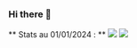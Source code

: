 ### Hi there 👋

<!--
**gpenessot/gpenessot** is a ✨ _special_ ✨ repository because its `README.md` (this file) appears on your GitHub profile.

Here are some ideas to get you started:

- 🔭 I’m currently working on ...
- 🌱 I’m currently learning ...
- 👯 I’m looking to collaborate on ...
- 🤔 I’m looking for help with ...
- 💬 Ask me about ...
- 📫 How to reach me: ...
- 😄 Pronouns: ...
- ⚡ Fun fact: ...
-->

** Stats au 01/01/2024 : **
![](https://komarev.com/ghpvc/?username=gpenessot)
![](https://hit.yhype.me/github/profile?user_id=8466122)
